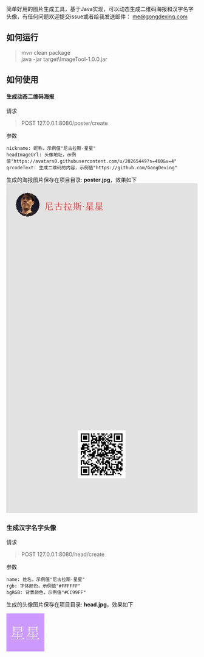 简单好用的图片生成工具，基于Java实现，可以动态生成二维码海报和汉字名字头像，有任何问题欢迎提交issue或者给我发送邮件： me@gongdexing.com

## 如何运行
> mvn clean package <br>
java -jar target\ImageTool-1.0.0.jar


## 如何使用

#### 生成动态二维码海报
请求
> POST  127.0.0.1:8080/poster/create

参数

    nickname: 昵称，示例值"尼古拉斯·星星"
    headImageUrl: 头像地址，示例值"https://avatars0.githubusercontent.com/u/20265449?s=460&v=4"
    qrcodeText: 生成二维码的内容，示例值"https://github.com/GongDexing"

生成的海报图片保存在项目目录: **poster.jpg**，效果如下
![海报](poster.jpg)

### 生成汉字名字头像
请求
> POST  127.0.0.1:8080/head/create

参数

    name: 姓名，示例值"尼古拉斯·星星"
    rgb: 字体颜色，示例值"#FFFFFF"
    bgRGB: 背景颜色，示例值"#CC99FF"

生成的头像图片保存在项目目录: **head.jpg**，效果如下

![头像](head.jpg)